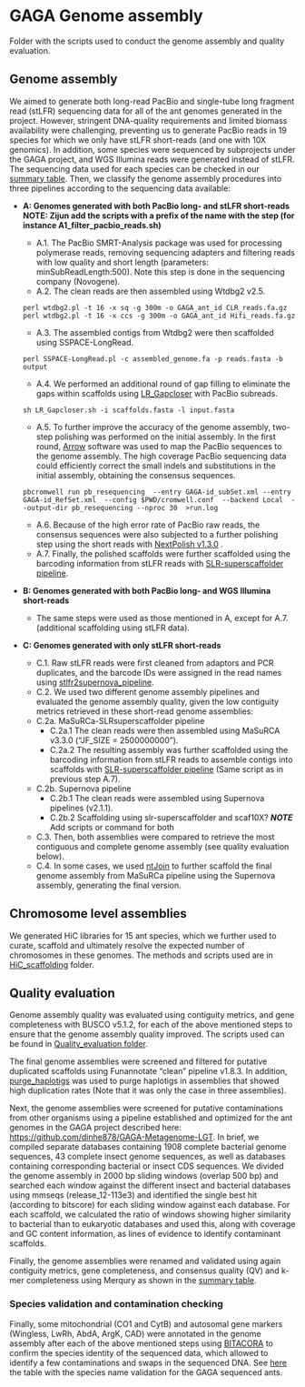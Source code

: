 # GAGA Genome assembly
Folder with the scripts used to conduct the genome assembly and quality evaluation.

## Genome assembly
We aimed to generate both long-read PacBio and single-tube long fragment read (stLFR) sequencing data for all of the ant genomes generated in the project. However, stringent DNA-quality requirements and limited biomass availability were challenging, preventing us to generate PacBio reads in 19 species for which we only have stLFR short-reads (and one with 10X genomics). In addition, some species were sequenced by subprojects under the GAGA project, and WGS Illumina reads were generated instead of stLFR. The sequencing data used for each species can be checked in our [summary table](GAGA_genome_stats.xlsx). Then, we classify the genome assembly procedures into three pipelines according to the sequencing data available:  

- **A: Genomes generated with both PacBio long- and stLFR short-reads NOTE: Zijun add the scripts with a prefix of the name with the step (for instance A1_filter_pacbio_reads.sh)**
   - A.1. The PacBio SMRT-Analysis package was used for processing polymerase reads, removing sequencing adapters and filtering reads with low quality and short length (parameters: minSubReadLength:500). Note this step is done in the sequencing company (Novogene). 
   - A.2. The clean reads are then assembled using Wtdbg2 v2.5.
   ```
   perl wtdbg2.pl -t 16 -x sq -g 300m -o GAGA_ant_id CLR_reads.fa.gz
   perl wtdbg2.pl -t 16 -x ccs -g 300m -o GAGA_ant_id Hifi_reads.fa.gz
   ```
   - A.3. The assembled contigs from Wtdbg2 were then scaffolded using SSPACE-LongRead. 
   ```
   perl SSPACE-LongRead.pl -c assembled_genome.fa -p reads.fasta -b output
   ```
   - A.4. We performed an additional round of gap filling to eliminate the gaps within scaffolds using [LR_Gapcloser](https://github.com/CAFS-bioinformatics/LR_Gapcloser) with PacBio subreads.
   ```
   sh LR_Gapcloser.sh -i scaffolds.fasta -l input.fasta
   ```
   - A.5. To further improve the accuracy of the genome assembly, two-step polishing was performed on the initial assembly. In the first round, [Arrow](https://github.com/skoren/ArrowGrid) software was used to map the PacBio sequences to the genome assembly. The high coverage PacBio sequencing data could efficiently correct the small indels and substitutions in the initial assembly, obtaining the consensus sequences.
   ```
   pbcromwell run pb_resequencing  --entry GAGA-id_subSet.xml --entry GAGA-id_RefSet.xml  --config $PWD/cromwell.conf  --backend Local  --output-dir pb_resequencing --nproc 30  >run.log
   ```
   - A.6. Because of the high error rate of PacBio raw reads, the consensus sequences were also subjected to a further polishing step using the short reads with [NextPolish v1.3.0](https://github.com/Nextomics/NextPolish) . 
   - A.7. Finally, the polished scaffolds were further scaffolded using the barcoding information from stLFR reads with [SLR-superscaffolder pipeline](https://github.com/BGI-Qingdao/SLR-superscaffolder).


- **B: Genomes generated with both PacBio long- and WGS Illumina short-reads**
   - The same steps were used as those mentioned in A, except for A.7. (additional scaffolding using stLFR data).

- **C: Genomes generated with only stLFR short-reads**
   - C.1. Raw stLFR reads were first cleaned from adaptors and PCR duplicates, and the barcode IDs were assigned in the read names using [stlfr2supernova_pipeline](https://github.com/BGI-Qingdao/stlfr2supernova_pipeline). 
   - C.2. We used two different genome assembly pipelines and evaluated the genome assembly quality, given the low contiguity metrics retrieved in these short-read genome assemblies:
   - C.2a. MaSuRCa-SLRsuperscaffolder pipeline
      - C.2a.1 The clean reads were then assembled using MaSuRCA v3.3.0 (“JF_SIZE = 2500000000”). 
      - C.2a.2 The resulting assembly was further scaffolded using the barcoding information from stLFR reads to assemble contigs into scaffolds with [SLR-superscaffolder pipeline](https://github.com/BGI-Qingdao/SLR-superscaffolder) (Same script as in previous step A.7). 
   - C.2b. Supernova pipeline
      - C.2b.1 The clean reads were assembled using Supernova pipelines (v2.1.1).
      - C.2b.2 Scaffolding using slr-superscaffolder and scaf10X?
      ***NOTE*** Add scripts or command for both
   - C.3. Then, both assemblies were compared to retrieve the most contiguous and complete genome assembly (see quality evaluation below).
   - C.4. In some cases, we used [ntJoin](https://github.com/bcgsc/ntJoin) to further scaffold the final genome assembly from MaSuRCa pipeline using the Supernova assembly, generating the final version. 


## Chromosome level assemblies
We generated HiC libraries for 15 ant species, which we further used to curate, scaffold and ultimately resolve the expected number of chromosomes in these genomes. The methods and scripts used are in [HiC_scaffolding](HiC_scaffolding) folder.


## Quality evaluation
Genome assembly quality was evaluated using contiguity metrics, and gene completeness with BUSCO v5.1.2, for each of the above mentioned steps to ensure that the genome assembly quality improved. The scripts used can be found in [Quality_evaluation folder](Quality_evaluation). 

The final genome assemblies were screened and filtered for putative duplicated scaffolds using Funannotate “clean” pipeline v1.8.3. In addition, [purge_haplotigs](https://bitbucket.org/mroachawri/purge_haplotigs/src/master/) was used to purge haplotigs in assemblies that showed high duplication rates (Note that it was only the case in three assemblies). 

Next, the genome assemblies were screened for putative contaminations from other organisms using a pipeline established and optimized for the ant genomes in the GAGA project described here: https://github.com/dinhe878/GAGA-Metagenome-LGT.  In brief, we compiled separate databases containing 1908 complete bacterial genome sequences, 43 complete insect genome sequences, as well as databases containing corresponding bacterial or insect CDS sequences. We divided the genome assembly in 2000 bp sliding windows (overlap 500 bp) and searched each window against the different insect and bacterial databases using mmseqs (release_12-113e3) and identified the single best hit (according to bitscore) for each sliding window against each database. For each scaffold, we calculated the ratio of windows showing higher similarity to bacterial than to eukaryotic databases and used this, along with coverage and GC content information, as lines of evidence to identify contaminant scaffolds.

Finally, the genome assemblies were renamed and validated using again contiguity metrics, gene completeness, and consensus quality (QV) and k-mer completeness using Merqury as shown in the [summary table](GAGA_genome_stats.xlsx). 


### Species validation and contamination checking

Finally, some mitochondrial (CO1 and CytB) and autosomal gene markers (Wingless, LwRh, AbdA, ArgK, CAD) were annotated in the genome assembly after each of the above mentioned steps using [BITACORA](https://github.com/molevol-ub/bitacora) to confirm the species identity of the sequenced data, which allowed to identify a few contaminations and swaps in the sequenced DNA. See [here](Species_barcoding/GAGA_barcoding_species_confirmation.xlsx) the table with the species name validation for the GAGA sequenced ants.



